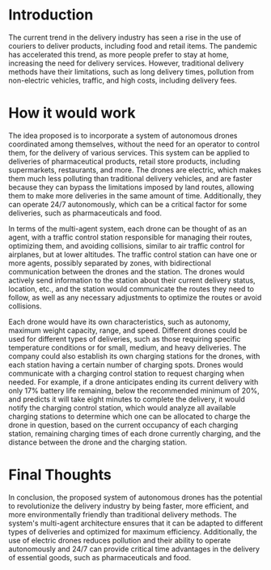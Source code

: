# Introduction

The current trend in the delivery industry has seen a rise in the use of couriers to deliver products, including food and retail items. The pandemic has accelerated this trend, as more people prefer to stay at home, increasing the need for delivery services. However, traditional delivery methods have their limitations, such as long delivery times, pollution from non-electric vehicles, traffic, and high costs, including delivery fees.

# How it would work 

The idea proposed is to incorporate a system of autonomous drones coordinated among themselves, without the need for an operator to control them, for the delivery of various services. This system can be applied to deliveries of pharmaceutical products, retail store products, including supermarkets, restaurants, and more. The drones are electric, which makes them much less polluting than traditional delivery vehicles, and are faster because they can bypass the limitations imposed by land routes, allowing them to make more deliveries in the same amount of time. Additionally, they can operate 24/7 autonomously, which can be a critical factor for some deliveries, such as pharmaceuticals and food.

In terms of the multi-agent system, each drone can be thought of as an agent, with a traffic control station responsible for managing their routes, optimizing them, and avoiding collisions, similar to air traffic control for airplanes, but at lower altitudes. The traffic control station can have one or more agents, possibly separated by zones, with bidirectional communication between the drones and the station. The drones would actively send information to the station about their current delivery status, location, etc., and the station would communicate the routes they need to follow, as well as any necessary adjustments to optimize the routes or avoid collisions.

Each drone would have its own characteristics, such as autonomy, maximum weight capacity, range, and speed. Different drones could be used for different types of deliveries, such as those requiring specific temperature conditions or for small, medium, and heavy deliveries. The company could also establish its own charging stations for the drones, with each station having a certain number of charging spots. Drones would communicate with a charging control station to request charging when needed. For example, if a drone anticipates ending its current delivery with only 17% battery life remaining, below the recommended minimum of 20%, and predicts it will take eight minutes to complete the delivery, it would notify the charging control station, which would analyze all available charging stations to determine which one can be allocated to charge the drone in question, based on the current occupancy of each charging station, remaining charging times of each drone currently charging, and the distance between the drone and the charging station.


# Final Thoughts

In conclusion, the proposed system of autonomous drones has the potential to revolutionize the delivery industry by being faster, more efficient, and more environmentally friendly than traditional delivery methods. The system's multi-agent architecture ensures that it can be adapted to different types of deliveries and optimized for maximum efficiency. Additionally, the use of electric drones reduces pollution and their ability to operate autonomously and 24/7 can provide critical time advantages in the delivery of essential goods, such as pharmaceuticals and food.